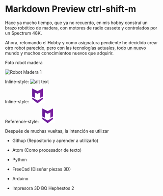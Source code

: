 # Markdown Preview ctrl-shift-m

Hace ya mucho tiempo, que ya no recuerdo, en mis hobby construí un brazo robótico de madera, con motores de radio cassete y controlados por un Spectrum 48K.


Ahora, retomando el Hobby y como asignatura pendiente he decidido crear otro robot parecido, pero con las tecnologías actuales, todo un nuevo mundo y muchos conocimientos nuevos que adquirir.

Foto robot madera

<IMG  SRC="/prueba/Fotos/RobotMadera1.png" ALT="Robot Madera 1">


Inline-style:
![alt text](https://github.com/txauzs/prueba/tree/master/prueba/Fotos/RobotMadera1.png "Logo")


Inline-style:
![alt text](https://github.com/adam-p/markdown-here/raw/master/src/common/images/icon48.png "Logo Title Text 1")

Reference-style:
![alt text][logo]

[logo]: https://github.com/adam-p/markdown-here/raw/master/src/common/images/icon48.png "Logo Title Text 2"

Después de muchas vueltas, la intención es utilizar

- Githup (Repositorio y aprender a utilizarlo)
- Atom (Como procesador de texto)
- Python
- FreeCad (Diseñar piezas 3D)

- Arduino
- Impresora 3D BQ Hephestos 2
